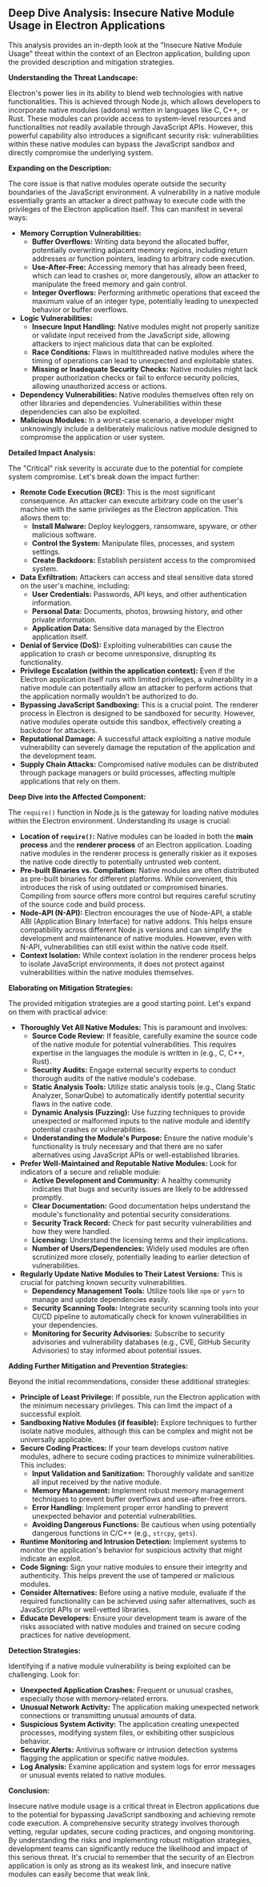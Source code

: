 ## Deep Dive Analysis: Insecure Native Module Usage in Electron Applications

This analysis provides an in-depth look at the "Insecure Native Module Usage" threat within the context of an Electron application, building upon the provided description and mitigation strategies.

**Understanding the Threat Landscape:**

Electron's power lies in its ability to blend web technologies with native functionalities. This is achieved through Node.js, which allows developers to incorporate native modules (addons) written in languages like C, C++, or Rust. These modules can provide access to system-level resources and functionalities not readily available through JavaScript APIs. However, this powerful capability also introduces a significant security risk: vulnerabilities within these native modules can bypass the JavaScript sandbox and directly compromise the underlying system.

**Expanding on the Description:**

The core issue is that native modules operate outside the security boundaries of the JavaScript environment. A vulnerability in a native module essentially grants an attacker a direct pathway to execute code with the privileges of the Electron application itself. This can manifest in several ways:

* **Memory Corruption Vulnerabilities:**
    * **Buffer Overflows:**  Writing data beyond the allocated buffer, potentially overwriting adjacent memory regions, including return addresses or function pointers, leading to arbitrary code execution.
    * **Use-After-Free:** Accessing memory that has already been freed, which can lead to crashes or, more dangerously, allow an attacker to manipulate the freed memory and gain control.
    * **Integer Overflows:**  Performing arithmetic operations that exceed the maximum value of an integer type, potentially leading to unexpected behavior or buffer overflows.
* **Logic Vulnerabilities:**
    * **Insecure Input Handling:** Native modules might not properly sanitize or validate input received from the JavaScript side, allowing attackers to inject malicious data that can be exploited.
    * **Race Conditions:**  Flaws in multithreaded native modules where the timing of operations can lead to unexpected and exploitable states.
    * **Missing or Inadequate Security Checks:**  Native modules might lack proper authorization checks or fail to enforce security policies, allowing unauthorized access or actions.
* **Dependency Vulnerabilities:**  Native modules themselves often rely on other libraries and dependencies. Vulnerabilities within these dependencies can also be exploited.
* **Malicious Modules:**  In a worst-case scenario, a developer might unknowingly include a deliberately malicious native module designed to compromise the application or user system.

**Detailed Impact Analysis:**

The "Critical" risk severity is accurate due to the potential for complete system compromise. Let's break down the impact further:

* **Remote Code Execution (RCE):** This is the most significant consequence. An attacker can execute arbitrary code on the user's machine with the same privileges as the Electron application. This allows them to:
    * **Install Malware:**  Deploy keyloggers, ransomware, spyware, or other malicious software.
    * **Control the System:**  Manipulate files, processes, and system settings.
    * **Create Backdoors:**  Establish persistent access to the compromised system.
* **Data Exfiltration:** Attackers can access and steal sensitive data stored on the user's machine, including:
    * **User Credentials:**  Passwords, API keys, and other authentication information.
    * **Personal Data:**  Documents, photos, browsing history, and other private information.
    * **Application Data:**  Sensitive data managed by the Electron application itself.
* **Denial of Service (DoS):**  Exploiting vulnerabilities can cause the application to crash or become unresponsive, disrupting its functionality.
* **Privilege Escalation (within the application context):** Even if the Electron application itself runs with limited privileges, a vulnerability in a native module can potentially allow an attacker to perform actions that the application normally wouldn't be authorized to do.
* **Bypassing JavaScript Sandboxing:** This is a crucial point. The renderer process in Electron is designed to be sandboxed for security. However, native modules operate outside this sandbox, effectively creating a backdoor for attackers.
* **Reputational Damage:**  A successful attack exploiting a native module vulnerability can severely damage the reputation of the application and the development team.
* **Supply Chain Attacks:**  Compromised native modules can be distributed through package managers or build processes, affecting multiple applications that rely on them.

**Deep Dive into the Affected Component:**

The `require()` function in Node.js is the gateway for loading native modules within the Electron environment. Understanding its usage is crucial:

* **Location of `require()`:**  Native modules can be loaded in both the **main process** and the **renderer process** of an Electron application. Loading native modules in the renderer process is generally riskier as it exposes the native code directly to potentially untrusted web content.
* **Pre-built Binaries vs. Compilation:** Native modules are often distributed as pre-built binaries for different platforms. While convenient, this introduces the risk of using outdated or compromised binaries. Compiling from source offers more control but requires careful scrutiny of the source code and build process.
* **Node-API (N-API):**  Electron encourages the use of Node-API, a stable ABI (Application Binary Interface) for native addons. This helps ensure compatibility across different Node.js versions and can simplify the development and maintenance of native modules. However, even with N-API, vulnerabilities can still exist within the native code itself.
* **Context Isolation:** While context isolation in the renderer process helps to isolate JavaScript environments, it does not protect against vulnerabilities within the native modules themselves.

**Elaborating on Mitigation Strategies:**

The provided mitigation strategies are a good starting point. Let's expand on them with practical advice:

* **Thoroughly Vet All Native Modules:** This is paramount and involves:
    * **Source Code Review:**  If feasible, carefully examine the source code of the native module for potential vulnerabilities. This requires expertise in the languages the module is written in (e.g., C, C++, Rust).
    * **Security Audits:**  Engage external security experts to conduct thorough audits of the native module's codebase.
    * **Static Analysis Tools:**  Utilize static analysis tools (e.g., Clang Static Analyzer, SonarQube) to automatically identify potential security flaws in the native code.
    * **Dynamic Analysis (Fuzzing):**  Use fuzzing techniques to provide unexpected or malformed inputs to the native module and identify potential crashes or vulnerabilities.
    * **Understanding the Module's Purpose:**  Ensure the native module's functionality is truly necessary and that there are no safer alternatives using JavaScript APIs or well-established libraries.
* **Prefer Well-Maintained and Reputable Native Modules:** Look for indicators of a secure and reliable module:
    * **Active Development and Community:**  A healthy community indicates that bugs and security issues are likely to be addressed promptly.
    * **Clear Documentation:**  Good documentation helps understand the module's functionality and potential security considerations.
    * **Security Track Record:**  Check for past security vulnerabilities and how they were handled.
    * **Licensing:**  Understand the licensing terms and their implications.
    * **Number of Users/Dependencies:**  Widely used modules are often scrutinized more closely, potentially leading to earlier detection of vulnerabilities.
* **Regularly Update Native Modules to Their Latest Versions:** This is crucial for patching known security vulnerabilities.
    * **Dependency Management Tools:** Utilize tools like `npm` or `yarn` to manage and update dependencies easily.
    * **Security Scanning Tools:**  Integrate security scanning tools into your CI/CD pipeline to automatically check for known vulnerabilities in your dependencies.
    * **Monitoring for Security Advisories:**  Subscribe to security advisories and vulnerability databases (e.g., CVE, GitHub Security Advisories) to stay informed about potential issues.

**Adding Further Mitigation and Prevention Strategies:**

Beyond the initial recommendations, consider these additional strategies:

* **Principle of Least Privilege:**  If possible, run the Electron application with the minimum necessary privileges. This can limit the impact of a successful exploit.
* **Sandboxing Native Modules (if feasible):** Explore techniques to further isolate native modules, although this can be complex and might not be universally applicable.
* **Secure Coding Practices:**  If your team develops custom native modules, adhere to secure coding practices to minimize vulnerabilities. This includes:
    * **Input Validation and Sanitization:**  Thoroughly validate and sanitize all input received by the native module.
    * **Memory Management:**  Implement robust memory management techniques to prevent buffer overflows and use-after-free errors.
    * **Error Handling:**  Implement proper error handling to prevent unexpected behavior and potential vulnerabilities.
    * **Avoiding Dangerous Functions:**  Be cautious when using potentially dangerous functions in C/C++ (e.g., `strcpy`, `gets`).
* **Runtime Monitoring and Intrusion Detection:** Implement systems to monitor the application's behavior for suspicious activity that might indicate an exploit.
* **Code Signing:**  Sign your native modules to ensure their integrity and authenticity. This helps prevent the use of tampered or malicious modules.
* **Consider Alternatives:** Before using a native module, evaluate if the required functionality can be achieved using safer alternatives, such as JavaScript APIs or well-vetted libraries.
* **Educate Developers:**  Ensure your development team is aware of the risks associated with native modules and trained on secure coding practices for native development.

**Detection Strategies:**

Identifying if a native module vulnerability is being exploited can be challenging. Look for:

* **Unexpected Application Crashes:**  Frequent or unusual crashes, especially those with memory-related errors.
* **Unusual Network Activity:**  The application making unexpected network connections or transmitting unusual amounts of data.
* **Suspicious System Activity:**  The application creating unexpected processes, modifying system files, or exhibiting other suspicious behavior.
* **Security Alerts:**  Antivirus software or intrusion detection systems flagging the application or specific native modules.
* **Log Analysis:**  Examine application and system logs for error messages or unusual events related to native modules.

**Conclusion:**

Insecure native module usage is a critical threat in Electron applications due to the potential for bypassing JavaScript sandboxing and achieving remote code execution. A comprehensive security strategy involves thorough vetting, regular updates, secure coding practices, and ongoing monitoring. By understanding the risks and implementing robust mitigation strategies, development teams can significantly reduce the likelihood and impact of this serious threat. It's crucial to remember that the security of an Electron application is only as strong as its weakest link, and insecure native modules can easily become that weak link.
